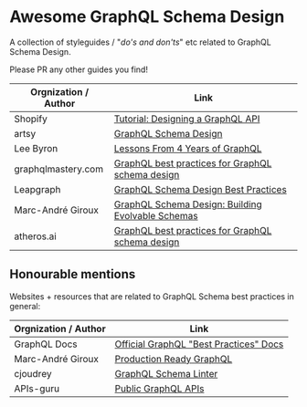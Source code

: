 # Awesome GraphQL Schema Design

A collection of styleguides / "_do's and don'ts_" etc related to GraphQL Schema Design.

Please PR any other guides you find!

| Orgnization / Author | Link                                                                                                                                                   |
| -------------------- | ------------------------------------------------------------------------------------------------------------------------------------------------------ |
| Shopify              | [Tutorial: Designing a GraphQL API](https://github.com/Shopify/graphql-design-tutorial/blob/master/TUTORIAL.md)                                        |
| artsy                | [GraphQL Schema Design](https://github.com/artsy/README/blob/master/playbooks/graphql-schema-design.md)                                                |
| Lee Byron            | [Lessons From 4 Years of GraphQL](https://www.graphql.com/articles/4-years-of-graphql-lee-byron)                                                       |
| graphqlmastery.com   | [GraphQL best practices for GraphQL schema design](https://graphqlmastery.com/blog/graphql-best-practices-for-graphql-schema-design)                   |
| Leapgraph            | [GraphQL Schema Design Best Practices](https://leapgraph.com/graphql-schema-design-best-practices)                                                     |
| Marc-André Giroux    | [GraphQL Schema Design: Building Evolvable Schemas](https://www.apollographql.com/blog/graphql-schema-design-building-evolvable-schemas-1501f3c59ed5/) |
| atheros.ai           | [GraphQL best practices for GraphQL schema design](https://atheros.ai/blog/graphql-best-practices-for-graphql-schema-design)                           |

## Honourable mentions

Websites + resources that are related to GraphQL Schema best practices in general:

| Orgnization / Author | Link                                                                                |
| -------------------- | ----------------------------------------------------------------------------------- |
| GraphQL Docs         | [Official GraphQL "Best Practices" Docs](https://graphql.org/learn/best-practices/) |
| Marc-André Giroux    | [Production Ready GraphQL](https://productionreadygraphql.com/)                     |
| cjoudrey             | [GraphQL Schema Linter](https://github.com/cjoudrey/graphql-schema-linter)          |
| APIs-guru            | [Public GraphQL APIs](https://github.com/APIs-guru/graphql-apis)                    |
